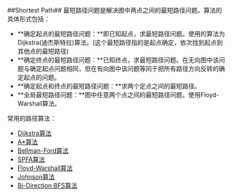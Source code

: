 ##Shortest Path##
最短路径问题是解决图中两点之间的最短路径问题。算法的具体形式包括：

- **确定起点的最短路径问题：**即已知起点，求最短路径问题。使用的算法为Dijkstra(迪杰斯特拉)算法。(这个最短路径指的是起点确定，依次找到起点到其他点的最短路径)
- **确定终点的最短路径问题：**已知终点，求最短路径问题。在无向图中该问题与确定起点问题相同，但在有向图中该问题等同于把所有路径方向反转的确定起点的问题。
- **确定起点和终点的最短路径问题：**求两个定点之间的最短路径。
- **全局最短路径问题：**图中任意两个点之间的最短路径问题。使用Floyd-Warshall算法。

常用的路径算法：

- [Dijkstra算法](http://zh.wikipedia.org/wiki/%E6%88%B4%E5%85%8B%E6%96%AF%E7%89%B9%E6%8B%89%E7%AE%97%E6%B3%95)
- [A*算法](http://zh.wikipedia.org/wiki/A*%E6%90%9C%E5%AF%BB%E7%AE%97%E6%B3%95)
- [Bellman-Ford算法](http://zh.wikipedia.org/wiki/%E8%B4%9D%E5%B0%94%E6%9B%BC-%E7%A6%8F%E7%89%B9%E7%AE%97%E6%B3%95)
- [SPFA算法](http://zh.wikipedia.org/wiki/%E8%B4%9D%E5%B0%94%E6%9B%BC-%E7%A6%8F%E7%89%B9%E7%AE%97%E6%B3%95)
- [Floyd-Warshall算法](http://zh.wikipedia.org/wiki/Floyd-Warshall%E7%AE%97%E6%B3%95)
- [Johnson算法](http://zh.wikipedia.org/w/index.php?title=Johnson%E7%AE%97%E6%B3%95&action=edit&redlink=1)
- [Bi-Direction BFS算法](http://zh.wikipedia.org/w/index.php?title=Bi-Direction_BFS%E7%AE%97%E6%B3%95&action=edit&redlink=1)